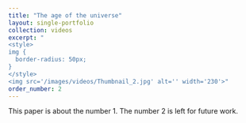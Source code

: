 ```yaml
---
title: "The age of the universe"
layout: single-portfolio
collection: videos
excerpt: "
<style>
img {
  border-radius: 50px;
}
</style>
<img src='/images/videos/Thumbnail_2.jpg' alt='' width='230'>"
order_number: 2
---
```


This paper is about the number 1. The number 2 is left for future work.